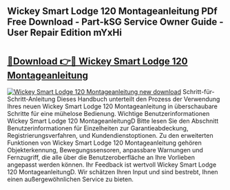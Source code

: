## Wickey Smart Lodge 120 Montageanleitung PDf Free Download - Part-kSG Service Owner Guide - User Repair Edition mYxHi

# <h2><a href="http://df7290.blite.top/?on=Wickey+Smart+Lodge+120+Montageanleitung">🔗Download 👉🔴 Wickey Smart Lodge 120 Montageanleitung</a></h2>

[![Wickey Smart Lodge 120 Montageanleitung new download](https://i.imgur.com/lujVjoI.png)](http://df7290.blite.top/?on=Wickey+Smart+Lodge+120+Montageanleitung)
Schritt-für-Schritt-Anleitung Dieses Handbuch unterteilt den Prozess der Verwendung Ihres neuen Wickey Smart Lodge 120 Montageanleitung in überschaubare Schritte für eine mühelose Bedienung. Wichtige Benutzerinformationen Wickey Smart Lodge 120 MontageanleitungD Bitte lesen Sie den Abschnitt Benutzerinformationen für Einzelheiten zur Garantieabdeckung, Registrierungsverfahren, und Kundendienstoptionen. Zu den erweiterten Funktionen von Wickey Smart Lodge 120 Montageanleitung gehören Objekterkennung, Bewegungssensoren, anpassbare Warnungen und Fernzugriff, die alle über die Benutzeroberfläche an Ihre Vorlieben angepasst werden können. Ihr Feedback ist wertvoll Wickey Smart Lodge 120 MontageanleitungD. Wir schätzen Ihren Input und sind bestrebt, Ihnen einen außergewöhnlichen Service zu bieten.
